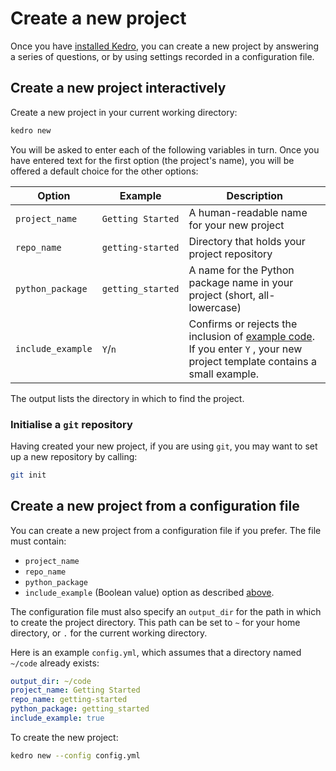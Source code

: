 # Create a new project

Once you have [installed Kedro](./02_install.md), you can create a new project by answering a series of questions, or by using settings recorded in a configuration file.

## Create a new project interactively

Create a new project in your current working directory:

```bash
kedro new
```

You will be asked to enter each of the following variables in turn. Once you have entered text for the first option (the project's name), you will be offered a default choice for the other options:

| Option            | Example           | Description                                                                                                                                                          |
| ----------------- | ----------------- | -------------------------------------------------------------------------------------------------------------------------------------------------------------------- |
| `project_name`    | `Getting Started` | A human-readable name for your new project                                                                                                                           |
| `repo_name`       | `getting-started` | Directory that holds your project repository                                                                                                                         |
| `python_package`  | `getting_started` | A name for the Python package name in your project (short, all-lowercase)                                                                                            |
| `include_example` | `Y`/`n`           | Confirms or rejects the inclusion of [example code](../02_getting_started/04_hello_kedro.md). If you enter `Y` , your new project template contains a small example. |

The output lists the directory in which to find the project.

### Initialise a `git` repository

Having created your new project, if you are using `git`, you may want to set up a new repository by calling:

```bash
git init
```

## Create a new project from a configuration file

You can create a new project from a configuration file if you prefer. The file must contain:

-   `project_name`
-   `repo_name`
-   `python_package`
-   `include_example` (Boolean value) option as described [above](../02_getting_started/03_new_project.md#Create-a-new-project-interactively).

The configuration file must also specify an `output_dir` for the path in which to create the project directory. This path can be set to `~` for your home directory, or `.` for the current working directory.

Here is an example `config.yml`, which assumes that a directory named `~/code` already exists:

```yaml
output_dir: ~/code
project_name: Getting Started
repo_name: getting-started
python_package: getting_started
include_example: true
```

To create the new project:

```bash
kedro new --config config.yml
```
